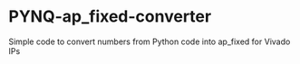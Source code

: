 # PYNQ-ap_fixed-converter
Simple code to convert numbers from Python code into ap_fixed for Vivado IPs 
